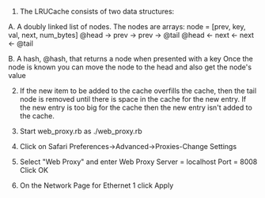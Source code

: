 
1.  The LRUCache consists of two data structures:

A. A doubly linked list of nodes.  The nodes are arrays:
node = [prev, key, val, next, num_bytes]
@head -> prev -> prev -> @tail
@head <- next <- next <- @tail

B. A hash, @hash, that returns a node when presented with a key
Once the node is known you can move the node to the head and also get the node's value

2.  If the new item to be added to the cache overfills the cache, then the tail
node is removed until there is space in the cache for the new entry.  If the new
entry is too big for the cache then the new entry isn't added to the cache.


3.  Start web_proxy.rb as
    ./web_proxy.rb

4.  Click on Safari Preferences->Advanced->Proxies-Change Settings

5.  Select "Web Proxy" and enter
    Web Proxy Server = localhost
    Port = 8008
    Click OK

6.  On the Network Page for Ethernet 1 click Apply

